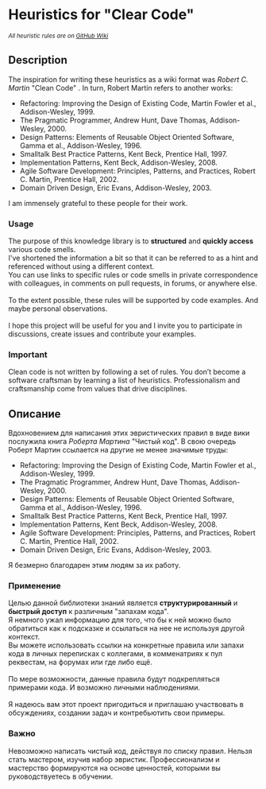 # Heuristics for "Clear Code"
<sub> *All heuristic rules are on [GitHub Wiki](https://github.com/SaintZet/HeuristicsForClearCode/wiki)* </sub>

## Description

The inspiration for writing these heuristics as a wiki format was *Robert C. Martin* "Clean Code" . In turn, Robert Martin refers to another works: 
- Refactoring: Improving the Design of Existing Code, Martin Fowler et al., Addison-Wesley, 1999.
- The Pragmatic Programmer, Andrew Hunt, Dave Thomas, Addison-Wesley, 2000.
- Design Patterns: Elements of Reusable Object Oriented Software, Gamma et al., Addison-Wesley, 1996.
- Smalltalk Best Practice Patterns, Kent Beck, Prentice Hall, 1997. 
- Implementation Patterns, Kent Beck, Addison-Wesley, 2008.
- Agile Software Development: Principles, Patterns, and Practices, Robert C. Martin, Prentice Hall, 2002.
- Domain Driven Design, Eric Evans, Addison-Wesley, 2003.<br />

I am immensely grateful to these people for their work.<br />


### Usage

The purpose of this knowledge library is to **structured** and **quickly access** various code smells.<br />
I've shortened the information a bit so that it can be referred to as a hint and referenced without using a different context.<br />
You can use links to specific rules or code smells in private correspondence with colleagues, in comments on pull requests, in forums, or anywhere else.<br />
<br />
To the extent possible, these rules will be supported by code examples. And maybe personal observations.<br />
<br />
I hope this project will be useful for you and I invite you to participate in discussions, create issues and contribute your examples.

### Important

Clean code is not written by following a set of rules. You don’t become a software craftsman by learning a list of heuristics. Professionalism and craftsmanship come from values that drive disciplines.


## Описание

Вдохновением для написания этих эвристических правил в виде вики послужила книга *Роберта Мартина* "Чистый код". В свою очередь Роберт Мартин ссылается на другие не менее значимые труды:
- Refactoring: Improving the Design of Existing Code, Martin Fowler et al., Addison-Wesley, 1999.
- The Pragmatic Programmer, Andrew Hunt, Dave Thomas, Addison-Wesley, 2000.
- Design Patterns: Elements of Reusable Object Oriented Software, Gamma et al., Addison-Wesley, 1996.
- Smalltalk Best Practice Patterns, Kent Beck, Prentice Hall, 1997.
- Implementation Patterns, Kent Beck, Addison-Wesley, 2008.
- Agile Software Development: Principles, Patterns, and Practices, Robert C. Martin, Prentice Hall, 2002.
- Domain Driven Design, Eric Evans, Addison-Wesley, 2003.<br />

Я безмерно благодарен этим людям за их работу.<br />

### Применение

Целью данной библиотеки знаний является **структурированный** и **быстрый доступ** к различным "запахам кода". <br />
Я немного ужал информацию для того, что бы к ней можно было обратиться как к подсказке и ссылаться на нее не используя другой контекст.<br />
Вы можете использовать ссылки  на конкретные правила или запахи кода в личных переписках с коллегами, в комменатриях к пул реквестам, на форумах или где либо ещё.<br />
<br />
По мере возможности, данные правила будут подкрепляться примерами кода. И возможно личными наблюдениями. <br />
<br />
Я надеюсь вам этот проект пригодиться и приглашаю участвовать в обсуждениях, создании задач и контребьютить свои примеры. 

### Важно

Невозможно написать чистый код, действуя по списку правил. Нельзя стать мастером, изучив набор эвристик. Профессионализм и мастерство формируются на основе ценностей, которыми вы руководствуетесь в обучении.
